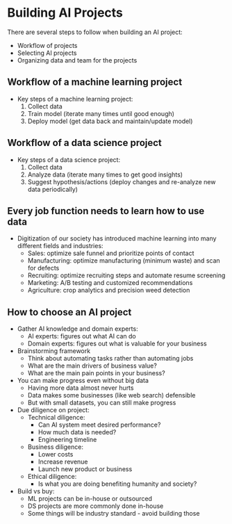 # Building AI Projects

There are several steps to follow when building an AI project:

- Workflow of projects
- Selecting AI projects
- Organizing data and team for the projects

## Workflow of a machine learning project

- Key steps of a machine learning project:
  1. Collect data
  2. Train model (iterate many times until good enough)
  3. Deploy model (get data back and maintain/update model)

## Workflow of a data science project

- Key steps of a data science project:
  1. Collect data
  2. Analyze data (iterate many times to get good insights)
  3. Suggest hypothesis/actions (deploy changes and re-analyze new data periodically)

## Every job function needs to learn how to use data

- Digitization of our society has introduced machine learning into many different fields and industries:
  - Sales: optimize sale funnel and prioritize points of contact
  - Manufacturing: optimize manufacturing (minimum waste) and scan for defects
  - Recruiting: optimize recruiting steps and automate resume screening
  - Marketing: A/B testing and customized recommendations
  - Agriculture: crop analytics and precision weed detection

## How to choose an AI project

- Gather AI knowledge and domain experts:
  - AI experts: figures out what AI can do
  - Domain experts: figures out what is valuable for your business
- Brainstorming framework
  - Think about automating tasks rather than automating jobs
  - What are the main drivers of business value?
  - What are the main pain points in your business?
- You can make progress even without big data
  - Having more data almost never hurts
  - Data makes some businesses (like web search) defensible
  - But with small datasets, you can still make progress
- Due diligence on project:
  - Technical diligence:
    - Can AI system meet desired performance?
    - How much data is needed?
    - Engineering timeline
  - Business diligence:
    - Lower costs
    - Increase revenue
    - Launch new product or business
  - Ethical diligence:
    - Is what you are doing benefiting humanity and society?
- Build vs buy:
  - ML projects can be in-house or outsourced
  - DS projects are more commonly done in-house
  - Some things will be industry standard - avoid building those
